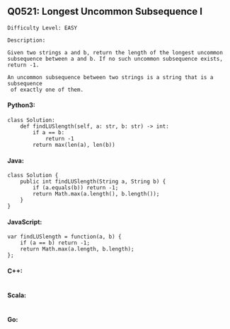 ## Q0521: Longest Uncommon Subsequence I

```
Difficulty Level: EASY
```

```
Description:

Given two strings a and b, return the length of the longest uncommon subsequence between a and b. If no such uncommon subsequence exists, return -1.

An uncommon subsequence between two strings is a string that is a 
subsequence
 of exactly one of them.
```

#### Python3:

```
class Solution:
    def findLUSlength(self, a: str, b: str) -> int:
        if a == b:
            return -1
        return max(len(a), len(b))
```

#### Java:

```
class Solution {
    public int findLUSlength(String a, String b) {
        if (a.equals(b)) return -1;
        return Math.max(a.length(), b.length());
    }
}
```

#### JavaScript:

```
var findLUSlength = function(a, b) {
    if (a == b) return -1;
    return Math.max(a.length, b.length);
};
```

#### C++:

```

```

#### Scala:

```

```

#### Go:

```

```